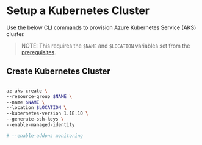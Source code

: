 # Setup a Kubernetes Cluster

Use the below CLI commands to provision Azure Kubernetes Service (AKS) cluster.

> NOTE: This requires the `$NAME` and `$LOCATION` variables set from the [prerequisites](/00_prequisites/README.md).

## Create Kubernetes Cluster

```bash

az aks create \
--resource-group $NAME \
--name $NAME \
--location $LOCATION \
--kubernetes-version 1.18.10 \
--generate-ssh-keys \
--enable-managed-identity

# --enable-addons monitoring
```
